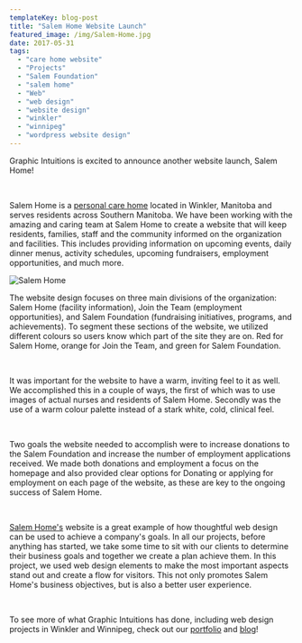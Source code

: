 ```yaml
---
templateKey: blog-post
title: "Salem Home Website Launch"
featured_image: /img/Salem-Home.jpg
date: 2017-05-31
tags:
  - "care home website"
  - "Projects"
  - "Salem Foundation"
  - "salem home"
  - "Web"
  - "web design"
  - "website design"
  - "winkler"
  - "winnipeg"
  - "wordpress website design"
---
```


Graphic Intuitions is excited to announce another website launch, Salem Home!

&nbsp;

<span style="font-weight: 400;">Salem Home is a </span>[<span style="font-weight: 400;">personal care home</span>](https://salemhome.ca/)<span style="font-weight: 400;"> located in Winkler, Manitoba and serves residents across Southern Manitoba. </span><span style="font-weight: 400;">We have been working with the amazing and caring team at Salem Home to create a website that will keep residents, families, staff and the community informed on the organization and facilities. This includes providing information on upcoming events, daily dinner menus, activity schedules, upcoming fundraisers, employment opportunities, and much more.</span>

![Salem Home](/img/Salem-Home.jpg)

<span style="font-weight: 400;">The website design focuses on three main divisions of the organization: Salem Home (facility information), Join the Team (employment opportunities), and Salem Foundation (fundraising initiatives, programs, and achievements). To segment these sections of the website, we utilized different colours so users know which part of the site they are on. Red for Salem Home, orange for Join the Team, and green for Salem Foundation. </span>

&nbsp;

<span style="font-weight: 400;">It was important for the website to have a warm, inviting feel to it as well. We accomplished this in a couple of ways, the first of which was to use images of actual nurses and residents of Salem Home. Secondly was the use of a warm colour palette instead of a stark white, cold, clinical feel.  </span>

&nbsp;

<span style="font-weight: 400;">Two goals the website needed to accomplish were to increase donations to the Salem Foundation and increase the number of employment applications received. We made both donations and employment a focus on the homepage and also provided clear options for Donating or applying for employment on each page of the website, as these are key to the ongoing success of Salem Home.</span>

&nbsp;

[<span style="font-weight: 400;">Salem Home's</span>](https://salemhome.ca/)<span style="font-weight: 400;"> website is a great example of how thoughtful web design can be used to achieve a company's goals. In all our projects, before anything has started, we take some time to sit with our clients to determine their business goals and together we create a plan achieve them. In this project, we used web design elements to make the most important aspects stand out and create a flow for visitors. This not only promotes Salem Home's business objectives, but is also a better user experience.</span>

&nbsp;

<span style="font-weight: 400;">To see more of what Graphic Intuitions has done, including web design projects in Winkler and Winnipeg, check out our </span>[<span style="font-weight: 400;">portfolio</span>](https://graphicintuitions.com/our-work/)<span style="font-weight: 400;"> and </span>[<span style="font-weight: 400;">blog</span>](https://graphicintuitions.com/whats-brewin/)<span style="font-weight: 400;">!</span>